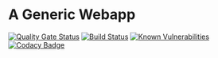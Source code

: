 # A Generic Webapp
[![Quality Gate Status](https://sonarcloud.io/api/project_badges/measure?project=WojoInc_genaric_webapp&metric=alert_status)](https://sonarcloud.io/dashboard?id=WojoInc_genaric_webapp)
[![Build Status](https://travis-ci.com/Wojoinc/genaric_webapp.svg?branch=master)](https://travis-ci.com/Wojoinc/genaric_webapp)
[![Known Vulnerabilities](https://snyk.io/test/github/iseage-isu/genaric_webapp/badge.svg)](https://snyk.io/test/github/iseage-isu/genatic_webapp) 
[![Codacy Badge](https://api.codacy.com/project/badge/Grade/c55d4f2a50c74a4097a374d84f4d8895)](https://www.codacy.com/app/TheToddLuci0/genaric_webapp?utm_source=github.com&amp;utm_medium=referral&amp;utm_content=ISEAGE-ISU/genaric_webapp&amp;utm_campaign=Badge_Grade)
